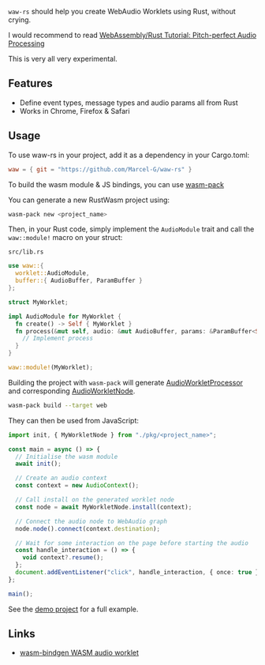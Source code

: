 `waw-rs` should help you create WebAudio Worklets using Rust, without crying.

I would recommend to read [WebAssembly/Rust Tutorial: Pitch-perfect Audio Processing](https://www.toptal.com/webassembly/webassembly-rust-tutorial-web-audio)

This is very all very experimental.

## Features

- Define event types, message types and audio params all from Rust
- Works in Chrome, Firefox & Safari

## Usage

To use waw-rs in your project, add it as a dependency in your Cargo.toml:

```toml
waw = { git = "https://github.com/Marcel-G/waw-rs" }
```

To build the wasm module & JS bindings, you can use [wasm-pack](https://rustwasm.github.io/wasm-pack/)

You can generate a new RustWasm project using:

```bash
wasm-pack new <project_name>
```

Then, in your Rust code, simply implement the `AudioModule` trait and call the `waw::module!` macro on your struct:

`src/lib.rs`

```rust
use waw::{
  worklet::AudioModule,
  buffer::{ AudioBuffer, ParamBuffer }
};

struct MyWorklet;

impl AudioModule for MyWorklet {
  fn create() -> Self { MyWorklet }
  fn process(&mut self, audio: &mut AudioBuffer, params: &ParamBuffer<Self::Param>) {
    // Implement process
  }
}

waw::module!(MyWorklet);
```

Building the project with `wasm-pack` will generate [AudioWorkletProcessor](https://developer.mozilla.org/en-US/docs/Web/API/AudioWorkletProcessor) and corresponding [AudioWorkletNode](https://developer.mozilla.org/en-US/docs/Web/API/AudioWorkletNode).

```bash
wasm-pack build --target web
```

They can then be used from JavaScript:

```typescript
import init, { MyWorkletNode } from "./pkg/<project_name>";

const main = async () => {
  // Initialise the wasm module
  await init();

  // Create an audio context
  const context = new AudioContext();

  // Call install on the generated worklet node
  const node = await MyWorkletNode.install(context);

  // Connect the audio node to WebAudio graph
  node.node().connect(context.destination);

  // Wait for some interaction on the page before starting the audio
  const handle_interaction = () => {
    void context?.resume();
  };
  document.addEventListener("click", handle_interaction, { once: true });
};

main();
```

See the [demo project](https://github.com/Marcel-G/waw-rs/tree/main/demo) for a full example.

## Links

- [wasm-bindgen WASM audio worklet](https://rustwasm.github.io/wasm-bindgen/examples/wasm-audio-worklet.html#wasm-audio-worklet)

